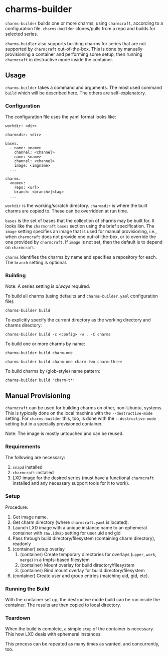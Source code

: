 # charms-builder

`charms-builder` builds one or more charms, using `charmcraft`,
according to a configuration file. `charms-builder` clones/pulls from
a repo and builds for selected series.

`charms-buidler` also supports building charms for series that are not
supported by `charmcraft` out-of-the-box. This is done by manually
provisioning a container and performing some setup, then running
`charmcraft` in destructive mode inside the container.

## Usage

`charms-builder` takes a command and arguments. The most used command
`build` which will be described here. The others are self-explanatory.

### Configuration

The configuration file uses the yaml format looks like:

```
workdir: <dir>

charmsdir: <dir>

bases:
  - name: <name>
    channel: <channel>
  - name: <name>
    channel: <channel>
    image: <imgname>
  ...

charms:
  <name>:
    repo: <url>
    branch: <branch>|<tag>
  ...
```

`workdir` is the working/scratch directory. `charmsdir` is where the
built charms are copied to. These can be overridden at run time.

`bases` is the set of bases that the collection of charms may be built
for. It looks like the `charmcraft` `bases` section using the brief
specification. The `image` setting specifies an image that is used for
manual provisioning, i.e., when `charmcraft` does not provide one out-of-the-box, or to override the one provided by `charmcraft`. If
`image` is not set, then the default is to depend on `charmcraft`.

`charms` identifies the charms by name and specifies a repository for
each. The `branch` setting is optional.

### Building

Note: A series setting is *always* required.

To build all charms (using defaults and `charms-builder.yaml`
configuration file):

```
charms-builder build
```

To explicitly specify the current directory as the working directory
and charms directory:

```
charms-builder build -c <config> -w . -C charms
```

To build one or more charms by name:

```
charms-builder build charm-one
```

```
charms-builder build charm-one charm-two charm-three
```

To build charms by (glob-style) name pattern:

```
charms-builder build 'charm-t*'
```

## Manual Provisioning

`charmcraft` can be used for building charms on other, non-Ubuntu,
systems. This is typically done on the local machine with the
`--destructive-mode` setting. For `charms-builder` this, too, is done
with the `--destructive-mode` setting but in a specially provisioned
container.

Note: The image is mostly untouched and can be reused.

### Requirements

The following are necessary:

1. `snapd` installed
1. `charmcraft` installed
1. LXD image for the desired series (must have a functional
`charmcraft` installed and any necessary support tools for it to
work).

### Setup

Procedure:

1. Get image name.
1. Get charm directory (where `charmcraft.yaml` is located).
1. Launch LXD image with a unique instance name to an ephemeral
container with `raw.idmap` setting for user uid and gid
1. Pass through build directory/filesystem (containing charm
directory), readonly
1. (container) setup overlay
   1. (container) Create temporary directories for overlays (`upper`,
   `work`, `merge`) in a tmpfs-based filesytem
   1. (container) Mount overlay for build directory/filesystem
   1. (container) Bind mount overlay for build directory/filesystem
1. (container) Create user and group entries (matching uid, gid, etc).

### Running the Build

With the container set up, the destructive mode build can be run
inside the container. The results are then copied to local directory.

### Teardown

When the build is complete, a simple `stop` of the container is
necessary. This how LXC deals with ephemeral instances.

This process can be repeated as many times as wanted, and
concurrently, too.
